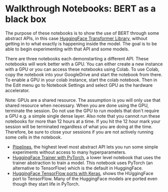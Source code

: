 # Walkthrough Notebooks: BERT as a black box

The purpose of these notebooks is to show the use of BERT through some abstract APIs, in this case [HuggingFace Transformer Library](https://huggingface.co/transformers/), without getting in to what exactly is happening inside the model.  The goal is to be able to begin experimenting with that API and some models.

There are three notebooks each demonstarting a different API. These notebooks will work better with a GPU.  You can either create a new instance with a GPU or you can access these notebooks using Colab.  To use Colab, copy the notebook into your GoogleDrive and start the notebook from there.  To enable a GPU in your colab instance, start the colab notebook.  Then in the Edit menu go to Notebook Settings and select GPU as the hardware accelerator.

Note: GPUs are a shared resource.  The assumption is you will only use that shared resource when necessary.  When you are done using the GPU, terminate the session.  Do not use the GPU to run models that don't require a GPU e.g. a simple single dense layer.  Also note that you cannot run these notebooks for more than 12 hours at a time. If you hit the 12 hour mark your session will be terminated regardless of what you are doing at the time.  Therefore, be sure to close your sessions if you are not actively running some cells in the notebook.

* [Pipelines](HuggingFaceThreeWays_1_Pipelines.ipynb), the highest level most abstract API lets you run some simple experiments without access to many hyperparameters.
* [HuggingFace Trainer with PyTorch](HuggingFaceThreeWays_2_Trainer.ipynb), a lower level notebook that uses the trainer abstraction to train a model.  This notebook uses PyTorch (an alternative to TensorFlow) which is the default in HuggingFace.
* [HuggingFace TensorFlow ports with Keras](HuggingFaceThreeWays_3_Keras.ipynb), shows the HUggingFace port to TensorFlow.  Many of the HuggingFace models are ported even though they start life in PyTorch.


